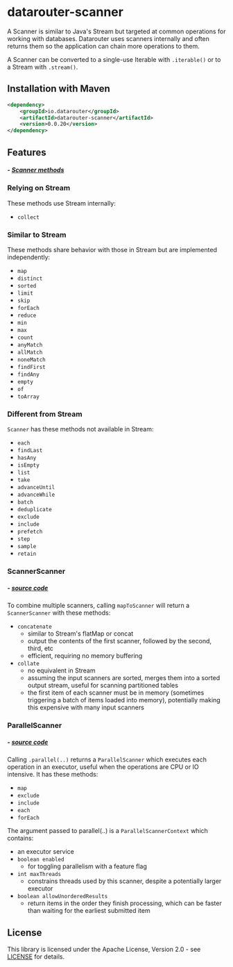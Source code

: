 # datarouter-scanner

A Scanner is similar to Java's Stream but targeted at common operations for working with databases. Datarouter uses scanners internally and often returns them so the application can chain more operations to them.

A Scanner can be converted to a single-use Iterable with `.iterable()` or to a Stream with `.stream()`.

## Installation with Maven

```xml
<dependency>
	<groupId>io.datarouter</groupId>
	<artifactId>datarouter-scanner</artifactId>
	<version>0.0.20</version>
</dependency>
```

## Features
##### - [Scanner methods](./src/main/java/io/datarouter/scanner/Scanner.java)

### Relying on Stream

These methods use Stream internally:
- `collect`

### Similar to Stream

These methods share behavior with those in Stream but are implemented independently:
- `map`
- `distinct`
- `sorted`
- `limit`
- `skip`
- `forEach`
- `reduce`
- `min`
- `max`
- `count`
- `anyMatch`
- `allMatch`
- `noneMatch`
- `findFirst`
- `findAny`
- `empty`
- `of`
- `toArray`

### Different from Stream

`Scanner` has these methods not available in Stream:
- `each`
- `findLast`
- `hasAny`
- `isEmpty`
- `list`
- `take`
- `advanceUntil`
- `advanceWhile`
- `batch`
- `deduplicate`
- `exclude`
- `include`
- `prefetch`
- `step`
- `sample`
- `retain`

### ScannerScanner
##### - [source code](./src/main/java/io/datarouter/scanner/ScannerScanner.java)
To combine multiple scanners, calling `mapToScanner` will return a `ScannerScanner` with these methods:
- `concatenate`
  - similar to Stream's flatMap or concat
  - output the contents of the first scanner, followed by the second, third, etc
  - efficient, requiring no memory buffering
- `collate`
  - no equivalent in Stream
  - assuming the input scanners are sorted, merges them into a sorted output stream, useful for scanning partitioned tables
  - the first item of each scanner must be in memory (sometimes triggering a batch of items loaded into memory), potentially making this expensive with many input scanners

### ParallelScanner
##### - [source code](./src/main/java/io/datarouter/scanner/ParallelScanner.java)
Calling `.parallel(..)` returns a `ParallelScanner` which executes each operation in an executor, useful when the operations are CPU or IO intensive. It has these methods:
- `map`
- `exclude`
- `include`
- `each`
- `forEach`

The argument passed to parallel(..) is a `ParallelScannerContext` which contains:
- an executor service
- `boolean enabled`
  - for toggling parallelism with a feature flag
- `int maxThreads`
  - constrains threads used by this scanner, despite a potentially larger executor
- `boolean allowUnorderedResults`
  - return items in the order they finish processing, which can be faster than waiting for the earliest submitted item

## License

This library is licensed under the Apache License, Version 2.0 - see [LICENSE](../LICENSE) for details.
